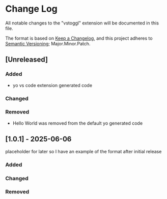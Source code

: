 # Change Log

All notable changes to the "vstoggl" extension will be documented in this file.

The format is based on [Keep a Changelog](https://keepachangelog.com/en/1.1.0/),
and this project adheres to [Semantic Versioning](https://semver.org/spec/v2.0.0.html); Major.Minor.Patch.

## [Unreleased]

### Added
- yo vs code extension generated code

### Changed


### Removed
- Hello World was removed from the default yo generated code


## [1.0.1] - 2025-06-06
placeholder for later so I have an example of the format after initial release

### Added


### Changed


### Removed
